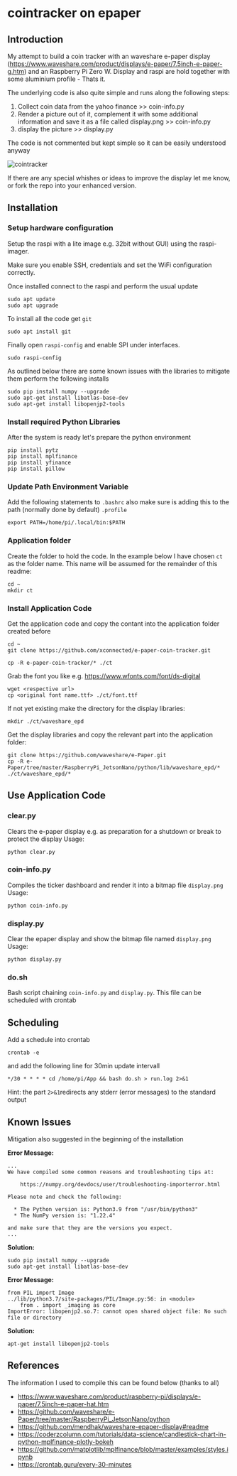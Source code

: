# cointracker on epaper

## Introduction
My attempt to build a coin tracker with an waveshare e-paper display (https://www.waveshare.com/product/displays/e-paper/7.5inch-e-paper-g.htm) and an Raspberry Pi Zero W. Display and raspi are hold together with some aluminium profile - Thats it.

The underlying code is also quite simple and runs along the following steps:

1. Collect coin data from the yahoo finance >> coin-info.py
2. Render a picture out of it, complement it with some additional information and save it as a file called display.png >> coin-info.py
3. display the picture >> display.py

The code is not commented but kept simple so it can be easily understood anyway

![cointracker](https://github.com/xconnected/epapercointracker/blob/main/cointracker.jpg?raw=true "Coin Tracker")

If there are any special whishes or ideas to improve the display let me know, or fork the repo into your enhanced version.


## Installation

### Setup hardware configuration 
Setup the raspi with a lite image e.g. 32bit without GUI) using the raspi-imager.

Make sure you enable SSH, credentials and set the WiFi configuration correctly.

Once installed connect to the raspi and perform the usual update

```shell
sudo apt update
sudo apt upgrade
```

To install all the code get ``git``

```shell
sudo apt install git
```

Finally open ``raspi-config`` and enable SPI under interfaces.

```shell
sudo raspi-config
```

As outlined below there are some known issues with the libraries to mitigate them perform the following installs

```shell
sudo pip install numpy --upgrade
sudo apt-get install libatlas-base-dev
sudo apt-get install libopenjp2-tools
```

### Install required Python Libraries
After the system is ready let's prepare the python environment

```shell
pip install pytz
pip install mplfinance
pip install yfinance
pip install pillow
```

### Update Path Environment Variable
Add the following statements to ``.bashrc`` also make sure is adding this to the path (normally done by default)  ``.profile``

```shell
export PATH=/home/pi/.local/bin:$PATH
```

### Application folder
Create the folder to hold the code. In the example below I have chosen ``ct`` as the folder name.
This name will be assumed for the remainder of this readme:

```shell
cd ~
mkdir ct
```

### Install Application Code

Get the application code and copy the contant into the application folder created before

```shell
cd ~
git clone https://github.com/xconnected/e-paper-coin-tracker.git

cp -R e-paper-coin-tracker/* ./ct
```

Grab the font you like e.g. https://www.wfonts.com/font/ds-digital 

```shell
wget <respective url>
cp <original font name.ttf> ./ct/font.ttf
```

If not yet existing make the directory for the display libraries:

```shell
mkdir ./ct/waveshare_epd
```

Get the display libraries and copy the relevant part into the application folder:

```shell
git clone https://github.com/waveshare/e-Paper.git
cp -R e-Paper/tree/master/RaspberryPi_JetsonNano/python/lib/waveshare_epd/* ./ct/waveshare_epd/*
```

## Use Application Code

### clear.py
Clears the e-paper display e.g. as preparation for a shutdown or break to protect the display
Usage:
```shell
python clear.py
```

### coin-info.py
Compiles the ticker dashboard and render it into a bitmap file ``display.png``
Usage:
```shell
python coin-info.py
```

### display.py 
Clear the epaper display and show the bitmap file named ``display.png``
Usage:
```shell
python display.py
```

### do.sh 
Bash script chaining ``coin-info.py`` and ``display.py``.
This file can be scheduled with crontab


## Scheduling
Add a schedule into crontab 
```shell
crontab -e
```

and add the following line for 30min update intervall
```
*/30 * * * * cd /home/pi/App && bash do.sh > run.log 2>&1
```

Hint: the part ``2>&1``redirects any stderr (error messages) to the standard output

## Known Issues
Mitigation also suggested in the beginning of the installation

**Error Message:**
```shell
...
We have compiled some common reasons and troubleshooting tips at:

    https://numpy.org/devdocs/user/troubleshooting-importerror.html

Please note and check the following:

  * The Python version is: Python3.9 from "/usr/bin/python3"
  * The NumPy version is: "1.22.4"

and make sure that they are the versions you expect.
...
```

**Solution:**
```shell
sudo pip install numpy --upgrade
sudo apt-get install libatlas-base-dev
```

**Error Message:**
```shell
from PIL import Image
../lib/python3.7/site-packages/PIL/Image.py:56: in <module>
    from . import _imaging as core
ImportError: libopenjp2.so.7: cannot open shared object file: No such file or directory
```

**Solution:**
```shell
apt-get install libopenjp2-tools
```


## References
The information I used to compile this can be found below (thanks to all)

- https://www.waveshare.com/product/raspberry-pi/displays/e-paper/7.5inch-e-paper-hat.htm
- https://github.com/waveshare/e-Paper/tree/master/RaspberryPi_JetsonNano/python
- https://github.com/mendhak/waveshare-epaper-display#readme
- https://coderzcolumn.com/tutorials/data-science/candlestick-chart-in-python-mplfinance-plotly-bokeh
- https://github.com/matplotlib/mplfinance/blob/master/examples/styles.ipynb
- https://crontab.guru/every-30-minutes
